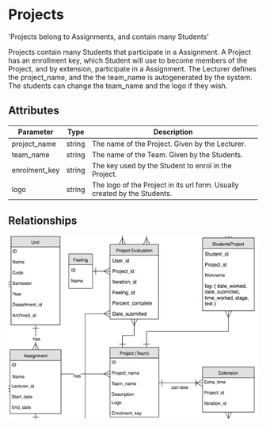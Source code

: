 # Projects

<p class="short-description">'Projects belong to Assignments, and contain many Students'</p>

Projects contain many Students that participate in a Assignment. A Project has an enrollment key,
which Student will use to become members of the Project, and by extension, participate in a
Assignment. The Lecturer defines the project_name, and the the team_name is autogenerated by the
system. The students can change the team_name and the logo if they wish.

## Attributes

Parameter | Type | Description
--------- | ------- | -----------
project_name | string | The name of the Project. Given by the Lecturer.
team_name | string | The name of the Team. Given by the Students.
enrolment_key | string | The key used by the Student to enrol in the Project.
logo | string | The logo of the Project in its url form. Usually created by the Students.

## Relationships

<img src="images/erd_project.png" alt="Project Relationships">
